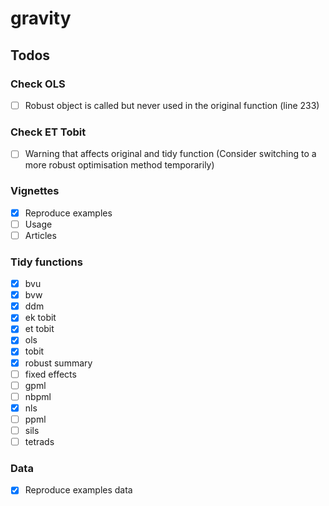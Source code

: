 # gravity

## Todos

### Check OLS

- [ ] Robust object is called but never used in the original function (line 233) 

### Check ET Tobit

- [ ] Warning that affects original and tidy function (Consider switching to a more robust optimisation method temporarily)

### Vignettes

- [x] Reproduce examples
- [ ] Usage
- [ ] Articles

### Tidy functions

- [x] bvu
- [x] bvw
- [x] ddm
- [x] ek tobit
- [x] et tobit
- [x] ols
- [x] tobit
- [x] robust summary
- [ ] fixed effects
- [ ] gpml
- [ ] nbpml
- [x] nls
- [ ] ppml
- [ ] sils
- [ ] tetrads

### Data

- [x] Reproduce examples data
